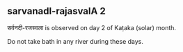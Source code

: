 ## sarvanadI-rajasvalA 2

सर्वनदी-रजस्वला is observed on day 2 of Kaṭaka (solar) month.

Do not take bath in any river during these days.

